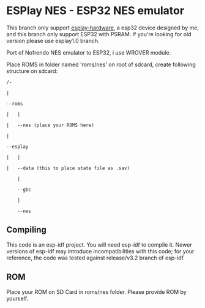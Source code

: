 # ESPlay NES - ESP32 NES emulator 

This branch only support [esplay-hardware], a esp32 device designed by me, and this branch only support ESP32 with PSRAM. If you're looking for old version please use esplay1.0 branch.

[esplay-hardware]: https://github.com/pebri86/esplay-hardware

Port of Nofrendo NES emulator to ESP32, i use WROVER module.

Place ROMS in folder named 'roms/nes' on root of sdcard, create following structure on sdcard:

	/-

	|

 	--roms 
	
	|	|
		
	|	--nes (place your ROMS here)
	
 	|

 	--esplay

   	|	|

   	|	--data (this to place state file as .sav)

		|
		
		--gbc
		
		|
		
		--nes

Compiling
---------

This code is an esp-idf project. You will need esp-idf to compile it. Newer versions of esp-idf may introduce incompatibilities with this code;
for your reference, the code was tested against release/v3.2 branch of esp-idf.

ROM
--- 
Place your ROM on SD Card in roms/nes folder. Please provide ROM by yourself.

